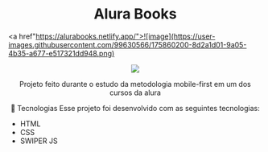 <h1 align="center"> Alura Books </h1>

<a href"https://alurabooks.netlify.app/">![image](https://user-images.githubusercontent.com/99630566/175860200-8d2a1d01-9a05-4b35-a677-e517321dd948.png)
</a>
<p align="center">
<img src="http://img.shields.io/static/v1?label=STATUS&message=Projeto%20Finalizado&color=GREEN&style=for-the-badge"/>
</p>

<p align="center">
  Projeto feito durante o estudo da metodologia mobile-first em um dos cursos da alura
 </p>
 
 <p align="center">
🚀 Tecnologias
Esse projeto foi desenvolvido com as seguintes tecnologias:
<ul>
  <li>HTML</li>
  <li>CSS</li>
  <li>SWIPER JS</li>
</ul>

</p>
